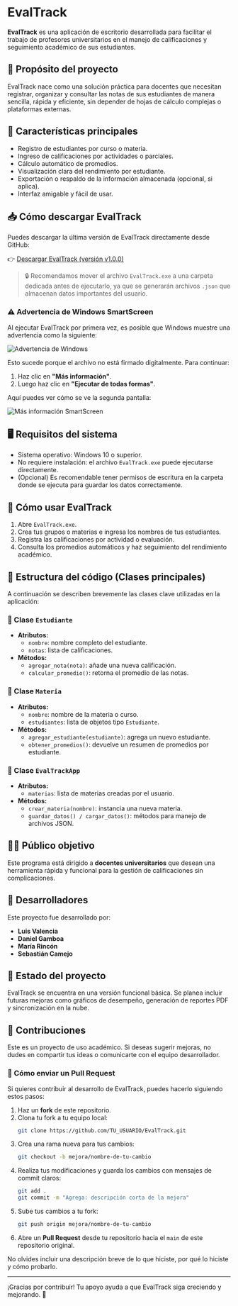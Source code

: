 
# EvalTrack

**EvalTrack** es una aplicación de escritorio desarrollada para facilitar el trabajo de profesores universitarios en el manejo de calificaciones y seguimiento académico de sus estudiantes.

## 📌 Propósito del proyecto

EvalTrack nace como una solución práctica para docentes que necesitan registrar, organizar y consultar las notas de sus estudiantes de manera sencilla, rápida y eficiente, sin depender de hojas de cálculo complejas o plataformas externas.

## 🧩 Características principales

- Registro de estudiantes por curso o materia.
- Ingreso de calificaciones por actividades o parciales.
- Cálculo automático de promedios.
- Visualización clara del rendimiento por estudiante.
- Exportación o respaldo de la información almacenada (opcional, si aplica).
- Interfaz amigable y fácil de usar.

## 📥 Cómo descargar EvalTrack

Puedes descargar la última versión de EvalTrack directamente desde GitHub:

   👉 [Descargar EvalTrack (versión v1.0.0)](https://github.com/Ozaroooo/EvalTrack/releases/download/v1.0.0/EvalTrack.exe)

> 🔒 Recomendamos mover el archivo `EvalTrack.exe` a una carpeta dedicada antes de ejecutarlo, ya que se generarán archivos `.json` que almacenan datos importantes del usuario.

### ⚠️ Advertencia de Windows SmartScreen

Al ejecutar EvalTrack por primera vez, es posible que Windows muestre una advertencia como la siguiente:

![Advertencia de Windows](windows_Warn.jpg)

Esto sucede porque el archivo no está firmado digitalmente. Para continuar:

1. Haz clic en **"Más información"**.
2. Luego haz clic en **"Ejecutar de todas formas"**.

Aquí puedes ver cómo se ve la segunda pantalla:

![Más información SmartScreen](masinformacion_warn.jpg)

## 🖥️ Requisitos del sistema

- Sistema operativo: Windows 10 o superior.
- No requiere instalación: el archivo `EvalTrack.exe` puede ejecutarse directamente.
- (Opcional) Es recomendable tener permisos de escritura en la carpeta donde se ejecuta para guardar los datos correctamente.

## 🚀 Cómo usar EvalTrack

1. Abre `EvalTrack.exe`.
2. Crea tus grupos o materias e ingresa los nombres de tus estudiantes.
3. Registra las calificaciones por actividad o evaluación.
4. Consulta los promedios automáticos y haz seguimiento del rendimiento académico.

## 🧱 Estructura del código (Clases principales)

A continuación se describen brevemente las clases clave utilizadas en la aplicación:

### 📄 Clase `Estudiante`

- **Atributos:**
  - `nombre`: nombre completo del estudiante.
  - `notas`: lista de calificaciones.
- **Métodos:**
  - `agregar_nota(nota)`: añade una nueva calificación.
  - `calcular_promedio()`: retorna el promedio de las notas.

### 📄 Clase `Materia`

- **Atributos:**
  - `nombre`: nombre de la materia o curso.
  - `estudiantes`: lista de objetos tipo `Estudiante`.
- **Métodos:**
  - `agregar_estudiante(estudiante)`: agrega un nuevo estudiante.
  - `obtener_promedios()`: devuelve un resumen de promedios por estudiante.

### 📄 Clase `EvalTrackApp`

- **Atributos:**
  - `materias`: lista de materias creadas por el usuario.
- **Métodos:**
  - `crear_materia(nombre)`: instancia una nueva materia.
  - `guardar_datos() / cargar_datos()`: métodos para manejo de archivos JSON.

## 👨‍🏫 Público objetivo

Este programa está dirigido a **docentes universitarios** que desean una herramienta rápida y funcional para la gestión de calificaciones sin complicaciones.

## 👥 Desarrolladores

Este proyecto fue desarrollado por:

- **Luis Valencia**
- **Daniel Gamboa**
- **María Rincón**
- **Sebastián Camejo**

## 📂 Estado del proyecto

EvalTrack se encuentra en una versión funcional básica. Se planea incluir futuras mejoras como gráficos de desempeño, generación de reportes PDF y sincronización en la nube.

## 🤝 Contribuciones

Este es un proyecto de uso académico. Si deseas sugerir mejoras, no dudes en compartir tus ideas o comunicarte con el equipo desarrollador.

### 📌 Cómo enviar un Pull Request

Si quieres contribuir al desarrollo de EvalTrack, puedes hacerlo siguiendo estos pasos:

1. Haz un **fork** de este repositorio.
2. Clona tu fork a tu equipo local:
   ```bash
   git clone https://github.com/TU_USUARIO/EvalTrack.git
   ```
3. Crea una rama nueva para tus cambios:
   ```bash
   git checkout -b mejora/nombre-de-tu-cambio
   ```
4. Realiza tus modificaciones y guarda los cambios con mensajes de commit claros:
   ```bash
   git add .
   git commit -m "Agrega: descripción corta de la mejora"
   ```
5. Sube tus cambios a tu fork:
   ```bash
   git push origin mejora/nombre-de-tu-cambio
   ```
6. Abre un **Pull Request** desde tu repositorio hacia el `main` de este repositorio original.

No olvides incluir una descripción breve de lo que hiciste, por qué lo hiciste y cómo probarlo.

---

¡Gracias por contribuir! Tu apoyo ayuda a que EvalTrack siga creciendo y mejorando. 🚀
